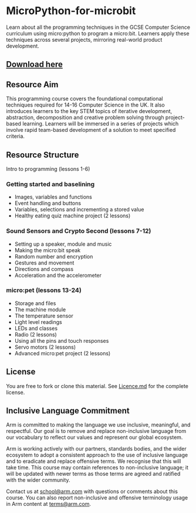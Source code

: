 # MicroPython-for-microbit
Learn about all the programming techniques in the GCSE Computer Science curriculum using micro:python to program a micro:bit. Learners apply these techniques across several projects, mirroring real-world product development.

## [Download here](https://github.com/arm-university/MicroPython-for-microbit/archive/refs/heads/main.zip)

## Resource Aim
This programming course covers the foundational computational techniques required for 14-16 Computer Science in the UK. It also introduces learners to the key STEM topics of iterative development, abstraction, decomposition and creative problem solving through project-based learning. Learners will be immersed in a series of projects which involve rapid team-based development of a solution to meet specified criteria.

## Resource Structure
Intro to programming (lessons 1-6)

### Getting started and baselining 
- Images, variables and functions
- Event handling and buttons
- Variables, selections and incrementing a stored value
- Healthy eating quiz machine project (2 lessons) 
 
### Sound Sensors and Crypto Second (lessons 7-12)

- Setting up a speaker, module and music
- Making the micro:bit speak
- Random number and encryption
- Gestures and movement
- Directions and compass
- Acceleration and the accelerometer
 
### micro:pet (lessons 13-24)

- Storage and files
- The machine module
- The temperature sensor
- Light level readings
- LEDs and classes
- Radio (2 lessons)
- Using all the pins and touch responses
- Servo motors (2 lessons)
- Advanced micro:pet project (2 lessons)

## License
You are free to fork or clone this material. See [Licence.md](https://github.com/arm-university/MicroPython-for-microbit/blob/main/Licence) for the complete license.

## Inclusive Language Commitment
Arm is committed to making the language we use inclusive, meaningful, and respectful. Our goal is to remove and replace non-inclusive language from our vocabulary to reflect our values and represent our global ecosystem.

Arm is working actively with our partners, standards bodies, and the wider ecosystem to adopt a consistent approach to the use of inclusive language and to eradicate and replace offensive terms. We recognise that this will take time. This course may contain references to non-inclusive language; it will be updated with newer terms as those terms are agreed and ratified with the wider community.

Contact us at school@arm.com with questions or comments about this course. You can also report non-inclusive and offensive terminology usage in Arm content at terms@arm.com.
